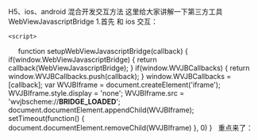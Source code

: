 H5、ios、android 混合开发交互方法
这里给大家讲解一下第三方工具 WebViewJavascriptBridge
1.首先 和 ios 交互：

    <script>
      function setupWebViewJavascriptBridge(callback) {
        if(window.WebViewJavascriptBridge) {
          return callback(WebViewJavascriptBridge);
        }
        if(window.WVJBCallbacks) {
          return window.WVJBCallbacks.push(callback);
        }
        window.WVJBCallbacks = [callback];
        var WVJBIframe = document.createElement('iframe');
        WVJBIframe.style.display = 'none';
        WVJBIframe.src = 'wvjbscheme://__BRIDGE_LOADED__';
        document.documentElement.appendChild(WVJBIframe);
        setTimeout(function() {
          document.documentElement.removeChild(WVJBIframe)
        }, 0)
      }
    </script>
   
重点来了：
